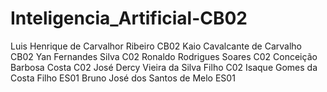 # Inteligencia_Artificial-CB02
Luis Henrique de Carvalhor Ribeiro CB02
Kaio Cavalcante de Carvalho CB02
Yan Fernandes Silva C02
Ronaldo Rodrigues Soares C02
Conceição Barbosa Costa C02
José Dercy Vieira da Silva Filho C02
Isaque Gomes da Costa Filho ES01
Bruno José dos Santos de Melo ES01
